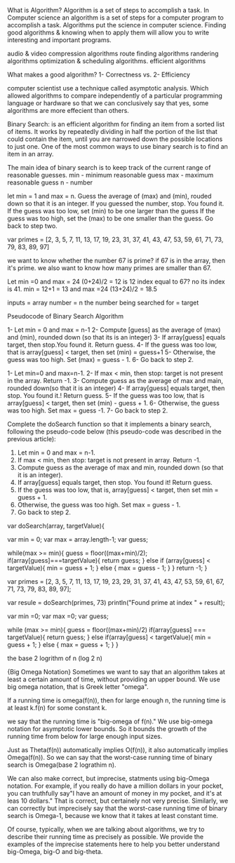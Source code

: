 What is Algorithm?
Algorithm is a set of steps to accomplish a task. In Computer science an algorithm is a set of steps for a computer program to accomplish a task. Algorithms put the science in computer science. 
Finding good algorithms & knowing when to apply them will allow you to write interesting and important programs. 

audio & video compression algorithms
route finding algorithms
randering algorithms
optimization & scheduling algorithms. 
efficient algorithms 

What makes a good algorithm?
1- Correctness
        vs.
2- Efficiency

computer scientist use a technique called asymptotic analysis. Which allowed algorithms to compare independently of a particular programming language or hardware so that we can conclusively say that yes, some algorithms are more effecient than others.

Binary Search: is an efficient algorithm for finding an item from a sorted list of items. It works by repeatedly dividing in half the portion of the list that could contain the item, until you are narrowed down the possible locations to just one. One of the most common ways to use binary search is to find an item in an array. 

The main idea of binary search is to keep track of the current range of reasonable guesses. 
min - minimum reasonable guess
max - maximum reasonable guess
n - number

let min = 1 and max = n.
Guess the average of (max) and (min), rouded down so that it is an integer.
If you guessed the number, stop. You found it. 
If the guess was too low, set (min) to be one larger than the guess
If the guess was too high, set the (max) to be one smaller than the guess.
Go back to step two.

var primes = [2, 3, 5, 7, 11, 13, 17, 19, 23, 31, 37, 41, 43, 47, 53, 59, 61, 71, 73, 79, 83, 89, 97]

we want to know whether the number 67 is prime? if 67 is in the array, then it's prime.
we also want to know how many primes are smaller than 67. 

Let min =0 and max = 24
(0+24)/2 = 12 
is 12 index equal to 67? no its index is 41.
min = 12+1 = 13 and max =24
(13+24)/2 = 18.5

inputs = array
number = n
the number being searched for = target

Pseudocode of Binary Search Algorithm

1- Let min = 0  and max = n-1
2- Compute [guess] as the average of (max) and (min), rounded down (so that its is an integer)
3- If array[guess] equals target, then stop.You found it. Return guess. 
4- If the guess was too low, that is array[guess] < target, then set (min) = guess+1
5- Otherwise, the guess was too high. Set (max) = guess - 1.
6- Go back to step 2.

1- Let min=0 and max=n-1.
2- If max < min, then stop: target is not present in the array. Return -1.
3- Compute guess as the average of max and main, rounded down(so that it is an integer)
4- If array[guess] equals target, then stop. You found it.! Return guess. 
5- If the guess was too low, that is array[guess] < target, then set (min) - guess + 1.
6- Otherwise, the guess was too high. Set max = guess -1.
7- Go back to step 2.

Complete the doSearch function so that it implements a binary search, following the pseudo-code below (this pseudo-code was described in the previous article):
1. Let min = 0 and max = n-1.
2. If max < min, then stop: target is not present in array. Return -1.
3. Compute guess as the average of max and min, rounded down (so that it is an integer).
4. If array[guess] equals target, then stop. You found it! Return guess.
5. If the guess was too low, that is, array[guess] < target, then set min = guess + 1.
6. Otherwise, the guess was too high. Set max = guess - 1.
7. Go back to step 2.

var doSearch(array, targetValue){

var min = 0;
var max = array.length-1;
var guess;

while(max >= min){
  guess = floor((max+min)/2);
  if(array[guess]===targetValue){
    return guess;
  }
  else if (array[guess] < targetValue){
    min = guess + 1;
  } 
  else {
    max = guess - 1;
  }
}
return -1;
}

var primes = [2, 3, 5, 7, 11, 13, 17, 19, 23, 29, 31, 37, 
		41, 43, 47, 53, 59, 61, 67, 71, 73, 79, 83, 89, 97];

var resule = doSearch(primes, 73)
println("Found prime at index " + result);


var min =0;
var max =0;
var guess;

while (max >= min){
  guess = floor((max+min)/2)
  if(array[guess] === targetValue){
    return guess;
  } else if(array[guess] < targetValue){
    min = guess + 1;
  } else {
    max = guess + 1;
  }
}

the base 2 logrithm of n (log 2 n)

{Big Omega Notation}
Sometimes we want to say that an algorithm takes at least a certain amount of time, without providing an upper bound. We use big omega notation, that is Greek letter "omega".

If a running time is omega(f(n)), then for large enough n, the running time is at least k.f(n) for some constant k. 

we say that the running time is "big-omega of f(n)." We use big-omega notation for asymptotic lower bounds. So it bounds the growth of the running time from below for large enough input sizes. 

Just as Theta(f(n)) automatically implies O(f(n)), it also automatically implies Omega(f(n)). So we can say that the worst-case running time of binary search is Omega(base 2 lograthim n).

We can also make correct, but imprecise, statments using big-Omega notation. For example, if you really do have a million dollars in your pocket, you can truthfully say"I have an amount of money in my pocket, and it's at leas 10 dollars." That is correct, but certainely not very precise. Similarly, we can correctly but imprecisely say that the worst-case running time of binary search is Omega-1, because we know that it takes at least constant time.

Of course, typically, when we are talking about algorithms, we try to describe their running time as precisely as possible. We provide the examples of the imprecise statements here to help you better understand big-Omega, big-O and big-theta.














































